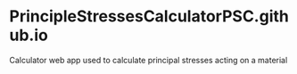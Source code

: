 # PrincipleStressesCalculatorPSC.github.io
Calculator web app used to calculate principal stresses acting on a material 
